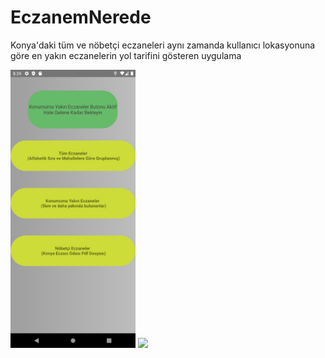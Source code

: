 # EczanemNerede
Konya'daki tüm  ve nöbetçi eczaneleri  aynı zamanda  kullanıcı lokasyonuna göre en yakın eczanelerin yol tarifini gösteren uygulama

<img src="https://github.com/OsmanTurgut2335/EczanemNerede/blob/master/app/src/main/assets/main_screen.jpg" width="200">                  <img src="https://github.com/OsmanTurgut2335/EczanemNerede/blob/master/app/src/main/assets/n%C3%B6betci_ekrani.jpg" width="200">





